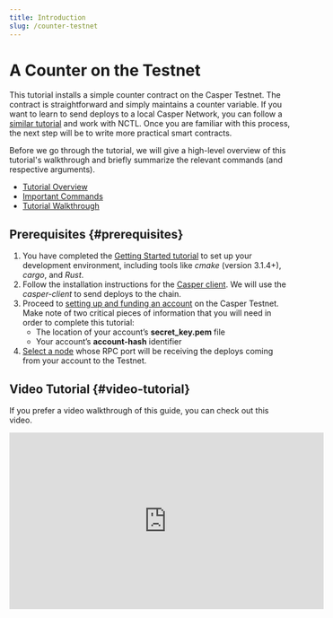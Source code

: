 ```yaml
---
title: Introduction
slug: /counter-testnet
---
```


# A Counter on the Testnet

This tutorial installs a simple counter contract on the Casper Testnet. The contract is straightforward and simply maintains a counter variable. If you want to learn to send deploys to a local Casper Network, you can follow a [similar tutorial](/dapp-dev-guide/tutorials/counter/index.md) and work with NCTL. Once you are familiar with this process, the next step will be to write more practical smart contracts.

Before we go through the tutorial, we will give a high-level overview of this tutorial's walkthrough and briefly summarize the relevant commands (and respective arguments).

- [Tutorial Overview](overview.md)
- [Important Commands](commands.md)
- [Tutorial Walkthrough](walkthrough.md)

## Prerequisites {#prerequisites}

1.  You have completed the [Getting Started tutorial](/dapp-dev-guide/writing-contracts/getting-started.md) to set up your development environment, including tools like _cmake_ (version 3.1.4+), _cargo_, and _Rust_.
2. Follow the installation instructions for the [Casper client](/workflow/setup/#the-casper-command-line-client). We will use the _casper-client_ to send deploys to the chain.
3. Proceed to [setting up and funding an account](/workflow/setup#setting-up-an-account) on the Casper Testnet. Make note of two critical pieces of information that you will need in order to complete this tutorial:
   - The location of your account’s **secret_key.pem** file
   - Your account’s **account-hash** identifier
4. [Select a node](/workflow/setup/#acquire-node-address-from-network-peers) whose RPC port will be receiving the deploys coming from your account to the Testnet.

## Video Tutorial {#video-tutorial}

If you prefer a video walkthrough of this guide, you can check out this video.

<iframe width="560" height="315" src="https://www.youtube.com/embed?v=rWaUiFFEyaY&list=PL8oWxbJ-csEogSV-M0IPiofWP5I_dLji6&index=3" frameborder="0" allow="accelerometer; autoplay; clipboard-write; encrypted-media; gyroscope; picture-in-picture" allowfullscreen></iframe>
